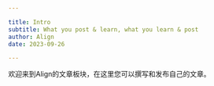 ```yaml
---

title: Intro
subtitle: What you post & learn, what you learn & post
author: Align
date: 2023-09-26

---
```


欢迎来到Align的文章板块，在这里您可以撰写和发布自己的文章。

<!-- more -->

